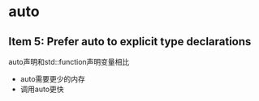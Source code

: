 # auto

## Item 5: Prefer auto to explicit type declarations

auto声明和std::function声明变量相比

- auto需要更少的内存
- 调用auto更快
